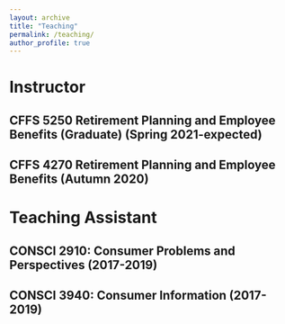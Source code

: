 ```yaml
---
layout: archive
title: "Teaching"
permalink: /teaching/
author_profile: true
---
```



Instructor
======
## CFFS 5250 Retirement Planning and Employee Benefits (Graduate) (Spring 2021-expected)
## CFFS 4270 Retirement Planning and Employee Benefits (Autumn 2020)

Teaching Assistant
======
## CONSCI 2910: Consumer Problems and Perspectives (2017-2019)
## CONSCI 3940: Consumer Information (2017-2019)

